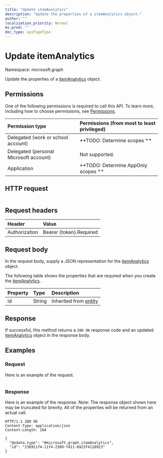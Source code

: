 ```yaml
---
title: "Update itemAnalytics"
description: "Update the properties of a itemAnalytics object."
author: ""
localization_priority: Normal
ms.prod: ""
doc_type: apiPageType
---
```


# Update itemAnalytics

Namespace: microsoft.graph

Update the properties of a [itemAnalytics](../resources/itemanalytics.md) object.

## Permissions
One of the following permissions is required to call this API. To learn more, including how to choose permissions, see [Permissions](/concepts/permissions-reference.md).

|Permission type|Permissions (from most to least privileged)|
|:---|:---|
|Delegated (work or school account)|**TODO: Determine scopes **|
|Delegated (personal Microsoft account)|Not supported.|
|Application|**TODO: Determine AppOnly scopes **|

## HTTP request
<!-- {
  "blockType": "ignored"
}
-->
``` http
```

## Request headers
|Header|Value|
|:---|:---|
|Authorization|Bearer {token}.Required|

## Request body
In the request body, supply a JSON representation for the [itemAnalytics](../resources/itemanalytics.md) object.

The following table shows the properties that are required when you create the [itemAnalytics](../resources/itemanalytics.md).

|Property|Type|Description|
|:---|:---|:---|
|id|String| Inherited from [entity](../resources/entity.md)|



## Response
If successful, this method returns a `200 OK` response code and an updated [itemAnalytics](../resources/itemanalytics.md) object in the response body.

## Examples

### Request
Here is an example of the request.
<!-- {
  "blockType": "request",
  "name": "update_itemanalytics"
}
-->
``` http

```

### Response
Here is an example of the response. Note: The response object shown here may be truncated for brevity. All of the properties will be returned from an actual call.
<!-- {
  "blockType": "response",
  "truncated": true
}
-->
``` http
HTTP/1.1 200 OK
Content-Type: application/json
Content-Length: 104

{
  "@odata.type": "#microsoft.graph.itemAnalytics",
  "id": "238911f4-11f4-2389-f411-8923f4118923"
}
```

